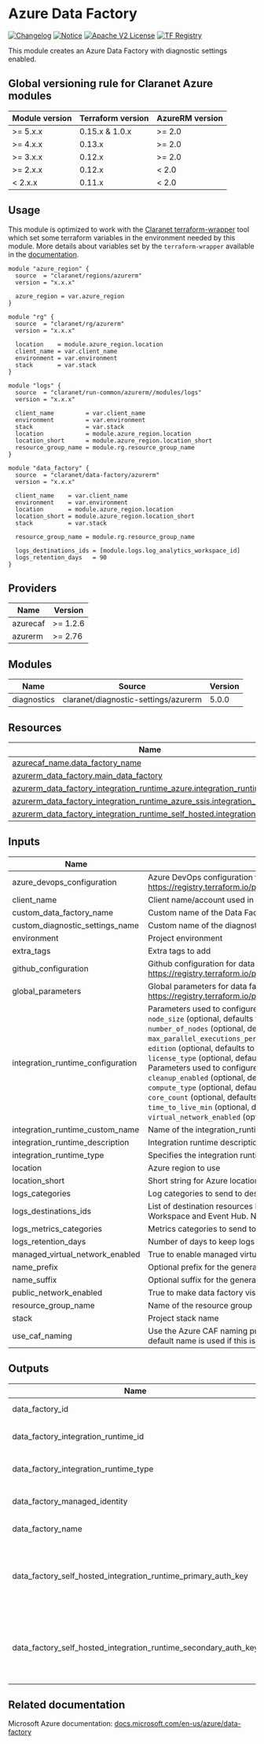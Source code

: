 # Azure Data Factory

[![Changelog](https://img.shields.io/badge/changelog-release-green.svg)](CHANGELOG.md) [![Notice](https://img.shields.io/badge/notice-copyright-yellow.svg)](NOTICE) [![Apache V2 License](https://img.shields.io/badge/license-Apache%20V2-orange.svg)](LICENSE) [![TF Registry](https://img.shields.io/badge/terraform-registry-blue.svg)](https://registry.terraform.io/modules/claranet/aci/azurerm/)

This module creates an Azure Data Factory with diagnostic settings enabled.

<!-- BEGIN_TF_DOCS -->
## Global versioning rule for Claranet Azure modules

| Module version | Terraform version | AzureRM version |
| -------------- | ----------------- | --------------- |
| >= 5.x.x       | 0.15.x & 1.0.x    | >= 2.0          |
| >= 4.x.x       | 0.13.x            | >= 2.0          |
| >= 3.x.x       | 0.12.x            | >= 2.0          |
| >= 2.x.x       | 0.12.x            | < 2.0           |
| <  2.x.x       | 0.11.x            | < 2.0           |

## Usage

This module is optimized to work with the [Claranet terraform-wrapper](https://github.com/claranet/terraform-wrapper) tool
which set some terraform variables in the environment needed by this module.
More details about variables set by the `terraform-wrapper` available in the [documentation](https://github.com/claranet/terraform-wrapper#environment).

```hcl
module "azure_region" {
  source  = "claranet/regions/azurerm"
  version = "x.x.x"

  azure_region = var.azure_region
}

module "rg" {
  source  = "claranet/rg/azurerm"
  version = "x.x.x"

  location    = module.azure_region.location
  client_name = var.client_name
  environment = var.environment
  stack       = var.stack
}

module "logs" {
  source  = "claranet/run-common/azurerm//modules/logs"
  version = "x.x.x"

  client_name         = var.client_name
  environment         = var.environment
  stack               = var.stack
  location            = module.azure_region.location
  location_short      = module.azure_region.location_short
  resource_group_name = module.rg.resource_group_name
}

module "data_factory" {
  source  = "claranet/data-factory/azurerm"
  version = "x.x.x"

  client_name    = var.client_name
  environment    = var.environment
  location       = module.azure_region.location
  location_short = module.azure_region.location_short
  stack          = var.stack

  resource_group_name = module.rg.resource_group_name

  logs_destinations_ids = [module.logs.log_analytics_workspace_id]
  logs_retention_days   = 90
}
```

## Providers

| Name | Version |
|------|---------|
| azurecaf | >= 1.2.6 |
| azurerm | >= 2.76 |

## Modules

| Name | Source | Version |
|------|--------|---------|
| diagnostics | claranet/diagnostic-settings/azurerm | 5.0.0 |

## Resources

| Name | Type |
|------|------|
| [azurecaf_name.data_factory_name](https://registry.terraform.io/providers/aztfmod/azurecaf/latest/docs/resources/name) | resource |
| [azurerm_data_factory.main_data_factory](https://registry.terraform.io/providers/hashicorp/azurerm/latest/docs/resources/data_factory) | resource |
| [azurerm_data_factory_integration_runtime_azure.integration_runtime](https://registry.terraform.io/providers/hashicorp/azurerm/latest/docs/resources/data_factory_integration_runtime_azure) | resource |
| [azurerm_data_factory_integration_runtime_azure_ssis.integration_runtime](https://registry.terraform.io/providers/hashicorp/azurerm/latest/docs/resources/data_factory_integration_runtime_azure_ssis) | resource |
| [azurerm_data_factory_integration_runtime_self_hosted.integration_runtime](https://registry.terraform.io/providers/hashicorp/azurerm/latest/docs/resources/data_factory_integration_runtime_self_hosted) | resource |

## Inputs

| Name | Description | Type | Default | Required |
|------|-------------|------|---------|:--------:|
| azure\_devops\_configuration | Azure DevOps configuration for data factory. See documentation at https://registry.terraform.io/providers/hashicorp/azurerm/latest/docs/resources/data_factory#vsts_configuration | `map(string)` | `null` | no |
| client\_name | Client name/account used in naming | `string` | n/a | yes |
| custom\_data\_factory\_name | Custom name of the Data Factory, generated if not set. | `string` | `null` | no |
| custom\_diagnostic\_settings\_name | Custom name of the diagnostics settings, name will be 'default' if not set. | `string` | `"default"` | no |
| environment | Project environment | `string` | n/a | yes |
| extra\_tags | Extra tags to add | `map(string)` | `{}` | no |
| github\_configuration | Github configuration for data factory. See documentation at https://registry.terraform.io/providers/hashicorp/azurerm/latest/docs/resources/data_factory#github_configuration | `map(string)` | `null` | no |
| global\_parameters | Global parameters for data factory. See documentation at https://registry.terraform.io/providers/hashicorp/azurerm/latest/docs/resources/data_factory#global_parameter | `list(map(string))` | `[]` | no |
| integration\_runtime\_configuration | Parameters used to configure `AzureSSIS` integration runtime:<br>    `node_size` (optional, defaults to `Standard_D2_v3`)<br>    `number_of_nodes` (optional, defaults to `1`)<br>    `max_parallel_executions_per_nodes` (optional, defaults to `1`)<br>    `edition` (optional, defaults to `Standard`)<br>    `license_type` (optional, defaults to `LicenseIncluded`)<br>  Parameters used to configure `Azure` integration runtime<br>    `cleanup_enabled` (optional, defaults to `true`)<br>    `compute_type` (optional, defaults to `General`)<br>    `core_count` (optional, defaults to `8`)<br>    `time_to_live_min` (optional, defaults to `0`)<br>    `virtual_network_enabled` (optional, defaults to `false`) | `map(any)` | `{}` | no |
| integration\_runtime\_custom\_name | Name of the integration\_runtime resource | `string` | `null` | no |
| integration\_runtime\_description | Integration runtime description | `string` | `null` | no |
| integration\_runtime\_type | Specifies the integration runtime type. Possible values are `Azure`, `AzureSSIS` and `SelfHosted` | `string` | `null` | no |
| location | Azure region to use | `string` | n/a | yes |
| location\_short | Short string for Azure location | `string` | n/a | yes |
| logs\_categories | Log categories to send to destinations. | `list(string)` | `null` | no |
| logs\_destinations\_ids | List of destination resources Ids for logs diagnostics destination. Can be Storage Account, Log Analytics Workspace and Event Hub. No more than one of each can be set. Empty list to disable logging. | `list(string)` | n/a | yes |
| logs\_metrics\_categories | Metrics categories to send to destinations. | `list(string)` | `null` | no |
| logs\_retention\_days | Number of days to keep logs on storage account | `number` | `30` | no |
| managed\_virtual\_network\_enabled | True to enable managed virtual network | `bool` | `true` | no |
| name\_prefix | Optional prefix for the generated name | `string` | `""` | no |
| name\_suffix | Optional suffix for the generated name | `string` | `""` | no |
| public\_network\_enabled | True to make data factory visible to the public network | `bool` | `true` | no |
| resource\_group\_name | Name of the resource group | `string` | n/a | yes |
| stack | Project stack name | `string` | n/a | yes |
| use\_caf\_naming | Use the Azure CAF naming provider to generate default resource name. `custom_name` override this if set. Legacy default name is used if this is set to `false`. | `bool` | `true` | no |

## Outputs

| Name | Description |
|------|-------------|
| data\_factory\_id | Data factory id |
| data\_factory\_integration\_runtime\_id | Data factory integration runtime id |
| data\_factory\_integration\_runtime\_type | Data factory integration runtime type |
| data\_factory\_managed\_identity | Type of managed identity |
| data\_factory\_name | Data factory name |
| data\_factory\_self\_hosted\_integration\_runtime\_primary\_auth\_key | The self hosted integration runtime primary authentication key |
| data\_factory\_self\_hosted\_integration\_runtime\_secondary\_auth\_key | The self hosted integration runtime secondary authentication key |
<!-- END_TF_DOCS -->

## Related documentation

Microsoft Azure documentation: [docs.microsoft.com/en-us/azure/data-factory](https://docs.microsoft.com/en-us/azure/data-factory/)